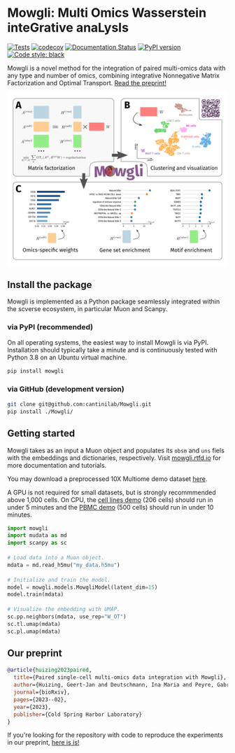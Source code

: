 # Mowgli: Multi Omics Wasserstein inteGrative anaLysIs
[![Tests](https://github.com/gjhuizing/Mowgli/actions/workflows/main.yml/badge.svg)](https://github.com/gjhuizing/Mowgli/actions/workflows/main.yml)
[![codecov](https://codecov.io/gh/cantinilab/Mowgli/branch/main/graph/badge.svg?token=UBUJF7098Q)](https://codecov.io/gh/cantinilab/Mowgli)
[![Documentation Status](https://readthedocs.org/projects/mowgli/badge/?version=latest)](https://mowgli.readthedocs.io/en/latest/?badge=latest)
[![PyPI version](https://img.shields.io/pypi/v/mowgli?color=blue)](https://img.shields.io/pypi/v/mowgli?color=blue)
[![Code style: black](https://img.shields.io/badge/code%20style-black-000000.svg)](https://github.com/psf/black)

Mowgli is a novel method for the integration of paired multi-omics data with any type and number of omics, combining integrative Nonnegative Matrix Factorization and Optimal Transport. [Read the preprint!](https://www.biorxiv.org/content/10.1101/2023.02.02.526825v2)

![figure](figure.png)

## Install the package

Mowgli is implemented as a Python package seamlessly integrated within the scverse ecosystem, in particular Muon and Scanpy.

### via PyPI (recommended)

On all operating systems, the easiest way to install Mowgli is via PyPI. Installation should typically take a minute and is continuously tested with Python 3.8 on an Ubuntu virtual machine.

```bash
pip install mowgli
```

### via GitHub (development version)

```bash
git clone git@github.com:cantinilab/Mowgli.git
pip install ./Mowgli/
```

## Getting started

Mowgli takes as an input a Muon object and populates its `obsm` and `uns` fiels with the embeddings and dictionaries, respectively. Visit [mowgli.rtfd.io](https://mowgli.rtfd.io/) for more documentation and tutorials.

You may download a preprocessed 10X Multiome demo dataset [here](https://figshare.com/s/4c8e72cbb188d8e1cce8).

A GPU is not required for small datasets, but is strongly recommmended above 1,000 cells. On CPU, the [cell lines demo](https://mowgli.readthedocs.io/en/latest/vignettes/Liu%20cell%20lines.html) (206 cells) should run in under 5 minutes and the [PBMC demo](https://mowgli.readthedocs.io/en/latest/vignettes/PBMC.html) (500 cells) should run in under 10 minutes.

```python
import mowgli
import mudata as md
import scanpy as sc

# Load data into a Muon object.
mdata = md.read_h5mu("my_data.h5mu")

# Initialize and train the model.
model = mowgli.models.MowgliModel(latent_dim=15)
model.train(mdata)

# Visualize the embedding with UMAP.
sc.pp.neighbors(mdata, use_rep="W_OT")
sc.tl.umap(mdata)
sc.pl.umap(mdata)
```

## Our preprint

```bibtex
@article{huizing2023paired,
  title={Paired single-cell multi-omics data integration with Mowgli},
  author={Huizing, Geert-Jan and Deutschmann, Ina Maria and Peyre, Gabriel and Cantini, Laura},
  journal={bioRxiv},
  pages={2023--02},
  year={2023},
  publisher={Cold Spring Harbor Laboratory}
}
```

If you're looking for the repository with code to reproduce the experiments in our preprint, [here is is!](https://github.com/cantinilab/mowgli_reproducibility)
